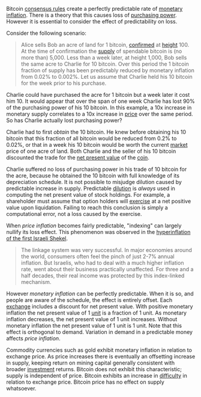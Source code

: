 Bitcoin [consensus rules](Glossary#consensus-rules) create a perfectly predictable rate of [monetary inflation](Glossary#inflation). There is a theory that this causes loss of [purchasing power](https://en.wikipedia.org/wiki/Purchasing_power). However it is essential to consider the effect of predictability on loss.

Consider the following scenario:

> Alice sells Bob an acre of land for 1 bitcoin, [confirmed](Glossary#confirmation) at [height](Glossary#height) 100. At the time of confirmation the [supply](Glossary#supply) of spendable bitcoin is (no more than) 5,000. Less than a week later, at height 1,000, Bob sells the same acre to Charlie for 10 bitcoin. Over this period the 1 bitcoin fraction of supply has been predictably reduced by monetary inflation from 0.02% to 0.002%. Let us assume that Charlie held his 10 bitcoin for the week prior to his purchase.

Charlie could have purchased the acre for 1 bitcoin but a week later it cost him 10. It would appear that over the span of one week Charlie has lost 90% of the purchasing power of his 10 bitcoin. In this example, a 10x increase in monetary supply correlates to a 10x increase in [price](Glossary#price) over the same period. So has Charlie actually lost purchasing power?

Charlie had to first *obtain* the 10 bitcoin. He knew before obtaining his 10 bitcoin that this fraction of all bitcoin would be reduced from 0.2% to 0.02%, or that in a week his 10 bitcoin would be worth the current [market](Glossary#market) price of one acre of land. Both Charlie and the seller of his 10 bitcoin discounted the trade for the [net present value](https://en.wikipedia.org/wiki/Net_present_value) of the [coin](Glossary#coin).

Charlie suffered no loss of purchasing power in his trade of 10 bitcoin for the acre, because he obtained the 10 bitcoin with full knowledge of its depreciation schedule. It is not possible to misjudge dilution caused by predictable increase in supply. Predictable [dilution](https://en.wikipedia.org/wiki/Stock_dilution) is *always* used in computing the net present value of stock holdings. For example, a shareholder must assume that option holders will [exercise](https://en.wikipedia.org/wiki/Exercise_(options)) at a net positive value upon liquidation. Failing to reach this conclusion is simply a computational error, not a loss caused by the exercise.

When *price inflation* becomes fairly predictable, "indexing" can largely nullify its loss effect. This phenomenon was observed in the [hyperinflation of the first Israeli Shekel](http://www.jewishvirtuallibrary.org/the-rise-and-fall-of-israeli-inflation).

> The linkage system was very successful. In major economies around the world, consumers often feel the pinch of just 2-7% annual inflation. But Israelis, who had to deal with a much higher inflation rate, went about their business practically unaffected. For three and a half decades, their real income was protected by this index-linked mechanism.

However *monetary inflation* can be perfectly predictable. When it is so, and people are aware of the schedule, the effect is entirely offset. Each [exchange](Glossary#exchange) includes a discount for net present value. With positive monetary inflation the net present value of 1 [unit](Glossary#unit) is a fraction of 1 unit. As monetary inflation decreases, the net present value of 1 unit increases. Without monetary inflation the net present value of 1 unit is 1 unit. Note that this effect is orthogonal to demand. Variation in demand in a predictable money affects *price inflation*.

Commodity currencies such as gold exhibit monetary inflation in relation to exchange price. As price increases there is eventually an offsetting increase in supply, keeping return on mining capital generally consistent with broader [investment](Glossary#invest) returns. Bitcoin does not exhibit this characteristic; supply is independent of price. Bitcoin exhibits an increase in [difficulty](Glossary#difficulty) in relation to exchange price. Bitcoin price has no effect on supply whatsoever.